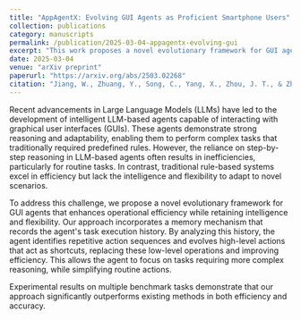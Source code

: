```yaml
---
title: "AppAgentX: Evolving GUI Agents as Proficient Smartphone Users"
collection: publications
category: manuscripts
permalink: /publication/2025-03-04-appagentx-evolving-gui
excerpt: "This work proposes a novel evolutionary framework for GUI agents that enhances operational efficiency while retaining intelligence and flexibility through a memory mechanism that records task execution history and evolves high-level actions."
date: 2025-03-04
venue: "arXiv preprint"
paperurl: "https://arxiv.org/abs/2503.02268"
citation: "Jiang, W., Zhuang, Y., Song, C., Yang, X., Zhou, J. T., & Zhang, C. (2025). AppAgentX: Evolving GUI Agents as Proficient Smartphone Users. arXiv preprint arXiv:2503.02268."
---
```


Recent advancements in Large Language Models (LLMs) have led to the development of intelligent LLM-based agents capable of interacting with graphical user interfaces (GUIs). These agents demonstrate strong reasoning and adaptability, enabling them to perform complex tasks that traditionally required predefined rules. However, the reliance on step-by-step reasoning in LLM-based agents often results in inefficiencies, particularly for routine tasks. In contrast, traditional rule-based systems excel in efficiency but lack the intelligence and flexibility to adapt to novel scenarios.

To address this challenge, we propose a novel evolutionary framework for GUI agents that enhances operational efficiency while retaining intelligence and flexibility. Our approach incorporates a memory mechanism that records the agent's task execution history. By analyzing this history, the agent identifies repetitive action sequences and evolves high-level actions that act as shortcuts, replacing these low-level operations and improving efficiency. This allows the agent to focus on tasks requiring more complex reasoning, while simplifying routine actions.

Experimental results on multiple benchmark tasks demonstrate that our approach significantly outperforms existing methods in both efficiency and accuracy.
